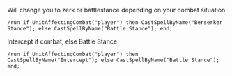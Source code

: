 Will change you to zerk or battlestance depending on your combat situation
```
/run if UnitAffectingCombat("player") then CastSpellByName("Berserker Stance"); else CastSpellByName("Battle Stance"); end;
```	
	
	
Intercept if combat, else Battle Stance
```
/run if UnitAffectingCombat("player") then CastSpellByName("Intercept"); else CastSpellByName("Battle Stance"); end;
```